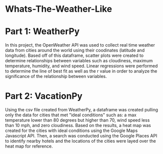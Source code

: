 # Whats-The-Weather-Like
# Part 1: WeatherPy
In this project, the OpenWeather API was used to collect real time weather data from cities around the world using their coodinates (latitude and longitude). Based off of this dataframe, scatter plots were created to determine relationships between variables such as cloudiness, maximum temperature, humidity, and wind speed. Linear regressions were performed to determine the line of best fit as well as the r value in order to analyze the significance of the relationship between variables. 

# Part 2: VacationPy
Using the csv file created from WeatherPy, a dataframe was created pulling only the data for cities that met "ideal conditions" such as: a max temperature lower than 80 degrees but higher than 70, wind speed less than 10 mph, and zero cloudiness. Based on the results, a heat map was created for the cities with ideal conditions using the Google Maps Javascript API. Then, a search was conducted using the Google Places API to identify nearby hotels and the locations of the cities were layed over the heat map for reference.

